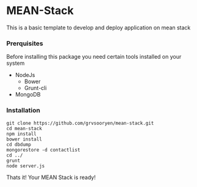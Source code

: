 # MEAN-Stack
This is a basic template to develop and deploy application on mean stack

### Prerquisites
Before installing this package you need certain tools installed on your system

- NodeJs
    - Bower
    - Grunt-cli
- MongoDB

### Installation

~~~~
git clone https://github.com/grvsooryen/mean-stack.git
cd mean-stack
npm install
bower install
cd dbdump
mongorestore -d contactlist
cd ../
grunt
node server.js
~~~~

Thats it! Your MEAN Stack is ready!